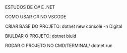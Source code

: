 ESTUDOS DE C# E .NET

COMO USAR C# NO VSCODE

CRIAR BASE DO PROJETO: dotnet new console -n Digital

BIULDAR O PROJETO: dotnet biuld 

RODAR O PROJETO NO CMD/TERMINAL/ dotnet run